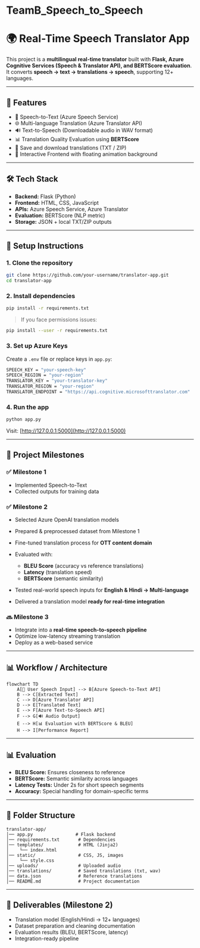 # TeamB_Speech_to_Speech
# 🌍 Real-Time Speech Translator App

This project is a **multilingual real-time translator** built with **Flask, Azure Cognitive Services (Speech & Translator API), and BERTScore evaluation**.
It converts **speech → text → translations → speech**, supporting 12+ languages.

---

## 📌 Features

* 🎤 Speech-to-Text (Azure Speech Service)
* 🌐 Multi-language Translation (Azure Translator API)
* 🔊 Text-to-Speech (Downloadable audio in WAV format)
* 📊 Translation Quality Evaluation using **BERTScore**
* 📂 Save and download translations (TXT / ZIP)
* 🎨 Interactive Frontend with floating animation background

---

## 🛠️ Tech Stack

* **Backend:** Flask (Python)
* **Frontend:** HTML, CSS, JavaScript
* **APIs:** Azure Speech Service, Azure Translator
* **Evaluation:** BERTScore (NLP metric)
* **Storage:** JSON + local TXT/ZIP outputs

---

## 🚀 Setup Instructions

### 1. Clone the repository

```bash
git clone https://github.com/your-username/translator-app.git
cd translator-app
```

### 2. Install dependencies

```bash
pip install -r requirements.txt
```

> If you face permissions issues:

```bash
pip install --user -r requirements.txt
```

### 3. Set up Azure Keys

Create a `.env` file or replace keys in `app.py`:

```bash
SPEECH_KEY = "your-speech-key"
SPEECH_REGION = "your-region"
TRANSLATOR_KEY = "your-translator-key"
TRANSLATOR_REGION = "your-region"
TRANSLATOR_ENDPOINT = "https://api.cognitive.microsofttranslator.com"
```

### 4. Run the app

```bash
python app.py
```

Visit: [http://127.0.0.1:5000](http://127.0.0.1:5000)

---

## 📑 Project Milestones

### ✅ Milestone 1

* Implemented Speech-to-Text
* Collected outputs for training data

### ✅ Milestone 2

* Selected Azure OpenAI translation models
* Prepared & preprocessed dataset from Milestone 1
* Fine-tuned translation process for **OTT content domain**
* Evaluated with:

  * **BLEU Score** (accuracy vs reference translations)
  * **Latency** (translation speed)
  * **BERTScore** (semantic similarity)
* Tested real-world speech inputs for **English & Hindi → Multi-language**
* Delivered a translation model **ready for real-time integration**

### 🔜 Milestone 3

* Integrate into a **real-time speech-to-speech pipeline**
* Optimize low-latency streaming translation
* Deploy as a web-based service

---

## 📊 Workflow / Architecture

```mermaid
flowchart TD
    A[🎤 User Speech Input] --> B[Azure Speech-to-Text API]
    B --> C[Extracted Text]
    C --> D[Azure Translator API]
    D --> E[Translated Text]
    E --> F[Azure Text-to-Speech API]
    F --> G[🔊 Audio Output]
    E --> H[📊 Evaluation with BERTScore & BLEU]
    H --> I[Performance Report]
```

---

## 📊 Evaluation

* **BLEU Score:** Ensures closeness to reference
* **BERTScore:** Semantic similarity across languages
* **Latency Tests:** Under 2s for short speech segments
* **Accuracy:** Special handling for domain-specific terms

---

## 📂 Folder Structure

```
translator-app/
│── app.py                # Flask backend
│── requirements.txt       # Dependencies
│── templates/             # HTML (Jinja2)
│    └── index.html
│── static/                # CSS, JS, images
│    └── style.css
│── uploads/               # Uploaded audio
│── translations/          # Saved translations (txt, wav)
│── data.json              # Reference translations
│── README.md              # Project documentation
```

---

## 📝 Deliverables (Milestone 2)

* Translation model (English/Hindi → 12+ languages)
* Dataset preparation and cleaning documentation
* Evaluation results (BLEU, BERTScore, latency)
* Integration-ready pipeline
